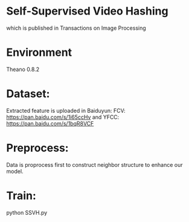 # Self-Supervised Video Hashing
 which is published in Transactions on Image Processing

# Environment
 Theano 0.8.2

# Dataset: 
 Extracted feature is uploaded in Baiduyun: FCV: https://pan.baidu.com/s/1i65ccHv and YFCC: https://pan.baidu.com/s/1bqR8VCF
 
# Preprocess:
 Data is proprocess first to construct neighbor structure to enhance our model.
 
# Train:
python SSVH.py

